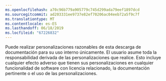 ```yaml
---
ms.openlocfilehash: a70c96b779a905779c745d299ada79eef1897dcd
ms.sourcegitcommit: ad203331ee9737e82ef70206ac04eeb72a5f9c7f
ms.translationtype: MT
ms.contentlocale: es-ES
ms.lasthandoff: 06/18/2019
ms.locfileid: "67226832"
---
```

Puede realizar personalizaciones razonables de esta descarga de documentación para su uso interno únicamente. El usuario asume toda la responsabilidad derivada de las personalizaciones que realice. Esto incluye cualquier efecto adverso que tienen sus personalizaciones en cualquier funcionalidad de software con licencia relacionado, la documentación pertinente o el uso de las personalizaciones.